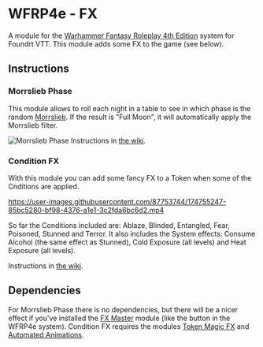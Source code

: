 # WFRP4e - FX

A module for the [Warhammer Fantasy Roleplay 4th Edition](https://foundryvtt.com/packages/wfrp4e) system for Foundrt VTT. This module adds some FX to the game (see below).

## Instructions

### Morrslieb Phase
This module allows to roll each night in a table to see in which phase is the random [Morrslieb](https://warhammerfantasy.fandom.com/wiki/Morrslieb). If the result is "Full Moon", it will automatically apply the Morrslieb filter.

![Morrslieb Phase](https://user-images.githubusercontent.com/87753744/171131896-974097b7-f6f4-4852-9594-31aba67ef17c.jpg)
Instructions in [the wiki](https://github.com/Txus5012/WFRP4e-FX/wiki/Morrslieb-Phase).

### Condition FX
With this module you can add some fancy FX to a Token when some of the Cnditions are applied.

https://user-images.githubusercontent.com/87753744/174755247-85bc5280-bf98-4376-a1e1-3c2fda6bc6d2.mp4

So far the Conditions included are: Ablaze, Blinded, Entangled, Fear, Poisoned, Stunned and Terror.
It also includes the System effects: Consume Alcohol (the same effect as Stunned), Cold Exposure (all levels) and Heat Exposure (all levels).

Instructions in [the wiki](https://github.com/Txus5012/WFRP4e-FX/wiki/Condition-FX).

## Dependencies
For Morrslieb Phase there is no dependencies, but there will be a nicer effect if you've installed the [FX Master](https://github.com/ghost-fvtt/fxmaster) module (like the button in the WFRP4e system).
Condition FX requires the modules [Token Magic FX](https://github.com/Feu-Secret/Tokenmagic) and [Automated Animations](https://github.com/otigon/automated-jb2a-animations).
